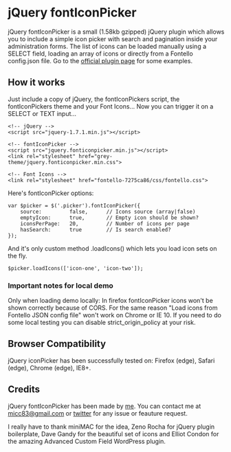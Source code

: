 jQuery fontIconPicker
==============

jQuery fontIconPicker is a small (1.58kb gzipped) jQuery plugin which allows you to include a simple icon picker with search and pagination inside your administration forms. The list of icons can be loaded manually using a SELECT field, loading an array of icons or directly from a Fontello config.json file. Go to the [official plugin page](http://codeb.it/fonticonpicker) for some examples.

## How it works
Just include a copy of jQuery, the fontIconPickers script, the fontIconPickers theme and your Font Icons... Now you can trigger it on a SELECT or TEXT input...

    <!-- jQuery -->
    <script src="jquery-1.7.1.min.js"></script>
    
    <!-- fontIconPicker -->
    <script src="jquery.fonticonpicker.min.js"></script>
    <link rel="stylesheet" href="grey-theme/jquery.fonticonpicker.min.css">
    
    <!-- Font Icons -->
    <link rel="stylesheet" href="fontello-7275ca86/css/fontello.css">
    
Here's fontIconPicker options:

    var $picker = $('.picker').fontIconPicker({
        source:         false,      // Icons source (array|false)
        emptyIcon:      true,       // Empty icon should be shown?
        iconsPerPage:   20,         // Number of icons per page
        hasSearch:      true        // Is search enabled?
    });

And it's only custom method .loadIcons() which lets you load icon sets on the fly.

    $picker.loadIcons(['icon-one', 'icon-two']);
    
### Important notes for local demo

Only when loading demo locally: In firefox fontIconPicker icons won't be shown correctly because of CORS. For the same reason "Load icons from Fontello JSON config file" won't work on Chrome or IE 10. If you need to do some local testing you can disable strict_origin_policy at your risk. 

## Browser Compatibility

jQuery iconPicker has been successfully tested on: Firefox (edge), Safari (edge), Chrome (edge), IE8+.

## Credits

jQuery fontIconPicker has been made by [me](http://codeb.it). You can contact me at micc83@gmail.com or [twitter](https://twitter.com/Micc1983) for any issue or feauture request.

I really have to thank miniMAC for the idea, Zeno Rocha for jQuery plugin boilerplate, Dave Gandy for the beautiful set of icons and Elliot Condon for the amazing Advanced Custom Field WordPress plugin.
